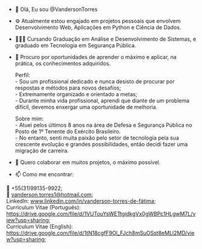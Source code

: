 - 👋 Olá, Eu sou @VandersonTorres
- ⚙️ Atualmente estou engajado em projetos pessoais que envolvem Desenvolvimento Web, Aplicações em Python e Ciência de Dados.
- 👨🏽‍🎓 Cursando Graduação em Análise e Desenvolvimento de Sistemas, e graduado em Tecnologia em Segurança Pública.
- 👀 Procuro por oportunidades de aprender o máximo e aplicar, na prática, os conhecimentos adquiridos.

    Perfil:</br>
        - Sou um profissional dedicado e nunca desisto de procurar por respostas e métodos para novos desafios;</br>
        - Extremamente organizado e orientado a metas;</br>
        - Durante minha vida profissional, aprendi que diante de um problema difícil, devemos enxergar uma oportunidade de melhoria.</br>

    Sobre mim:</br>
        - Atuei pelos últimos 8 anos na área de Defesa e Segurança Pública no Posto de 1º Tenente do Exército Brasileiro. </br>
        - No entanto, senti muita paixão pelo setor de tecnologia pela sua crescente evolução e grandes possibilidades, então decidi fazer uma migração de carreira.</br>

- 🤝 Quero colaborar em muitos projetos, o máximo possível.

- 📫 Como me encontrar: </br>

📲 +55(31)99135-9922; </br>
📧 vanderson.torres1@hotmail.com; </br>
LinkedIn: www.linkedin.com/in/vanderson-torres-de-fátima; </br>
Curriculum Vitae (Português): https://drive.google.com/file/d/1VUTouYsWETtgidkgVx0gWBPc1HLgwM7L/view?usp=sharing; </br>
Curriculum Vitae (English): https://drive.google.com/file/d/1tN18cgfF9Ol_FJch8mSuOSst8eMLl2MD/view?usp=sharing; </br>



<!---
VandersonTorres/VandersonTorres is a ✨ special ✨ repository because its `README.md` (this file) appears on your GitHub profile.
You can click the Preview link to take a look at your changes.
--->
